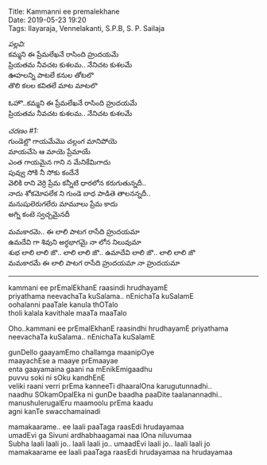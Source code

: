 Title: Kammanni ee premalekhane  
Date: 2019-05-23 19:20  
Tags:  Ilayaraja, Vennelakanti, S.P.B, S. P. Sailaja  


_పల్లవి:_   
కమ్మని ఈ ప్రేమలేఖనే రాసింది హ్రుదయమే   
ప్రియతమ నీవచట కుశలమ.. నేనిచట కుశలమే  
ఊహలన్ని పాటలే కనుల తోటలొ   
తొలి కలల కవితలే మాట మాటలొ  

ఓహొ..కమ్మని ఈ ప్రేమలేఖనే రాసింది హ్రుదయమే  
ప్రియతమ నీవచట కుశలమ.. నేనిచట కుశలమే  

_చరణం #1:_   
గుండెల్లొ గాయమేమొ చల్లంగ మానిపోయె  
మాయచేసె ఆ మాయె ప్రేమాయే   
ఎంత గాయమైన గాని న మేనికేమిగాదు  
పువ్వు సోకి నీ సోకు కందేనే  
వెలికి రాని వెర్రి ప్రేమ కన్నీటి ధారలోన కరుగుతున్నదీ..  
నాదు శోకమోపలేక ని గుండె బాధ పాడితె తాలనన్నదీ..  
మనుషులెరుగలేరు మామూలు ప్రేమ కాదు  
అగ్ని కంటె స్వచ్చమైనదీ  

మమకారమె.. ఈ లాలి పాటగ రాసేది హ్రుదయమా  
ఉమదేవి గా శివుని అర్ధభాగమై నా లోన నిలువుమా  
శుభ లాలి లాలి జొ.. లాలి లాలి జొ.. ఉమాదేవి లాలి జొ.. లాలి లాలి జొ  
మమకారమే ఈ లాలి పాటగ రాసేది హ్రుదయమా నా హ్రుదయమా    

----

kammani ee prEmalEkhanE raasindi hrudhayamE  
priyathama neevachaTa kuSalama.. nEnichaTa kuSalamE  
oohalanni paaTale kanula thOTalo    
tholi kalala kavithale maaTa maaTalo  

Oho..kammani ee prEmalEkhanE raasindhi hrudhayamE
priyathama neevachaTa kuSalama.. nEnichaTa kuSalamE


gunDello gaayamEmo challamga maanipOye  
maayachEse a maaye prEmaayae  
enta gaayamaina gaani na mEnikEmigaadhu  
puvvu soki ni sOku kandhEnE  
veliki raani verri prEma kanneeTi dhaaralOna karugutunnadhi..  
naadhu SOkamOpalEka ni gunDe baadha paaDite taalanannadhi..  
manushulerugalEru maamoolu prEma kaadu  
agni kanTe swacchamainadi  

mamakaarame.. ee laali paaTaga raasEdi hrudayamaa  
umadEvi ga Sivuni ardhabhaagamai naa lOna niluvumaa  
Subha laali laali jo.. laali laali jo.. umaadEvi laali jo.. laali laali jo  
mamakaarame ee laali paaTaga raasEdi hrudayamaa na hrudayamaa  
